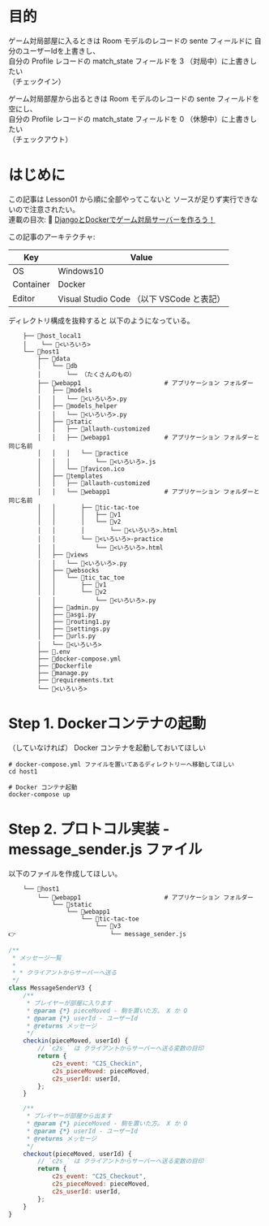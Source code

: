 # 目的

ゲーム対局部屋に入るときは Room モデルのレコードの sente フィールドに 自分のユーザーIdを上書きし、  
自分の Profile レコードの match_state フィールドを 3 （対局中）に上書きしたい  
（チェックイン）  

ゲーム対局部屋から出るときは Room モデルのレコードの sente フィールドを空にし、  
自分の Profile レコードの match_state フィールドを 0 （休憩中）に上書きしたい  
（チェックアウト）  

# はじめに

この記事は Lesson01 から順に全部やってこないと ソースが足りず実行できないので注意されたい。  
連載の目次: 📖 [DjangoとDockerでゲーム対局サーバーを作ろう！](https://qiita.com/muzudho1/items/eb0df0ea604e1fd9cdae)  

この記事のアーキテクチャ:  

| Key       | Value                                     |
| --------- | ----------------------------------------- |
| OS        | Windows10                                 |
| Container | Docker                                    |
| Editor    | Visual Studio Code （以下 VSCode と表記） |

ディレクトリ構成を抜粋すると 以下のようになっている。  

```plaintext
    ├── 📂host_local1
    │    └── 📄<いろいろ>
    └── 📂host1
        ├── 📂data
        │   └── 📂db
        │       └── （たくさんのもの）
        ├── 📂webapp1                       # アプリケーション フォルダー
        │   ├── 📂models
        │   │   └── 📄<いろいろ>.py
        │   ├── 📂models_helper
        │   │   └── 📄<いろいろ>.py
        │   ├── 📂static
        │   │   ├── 📂allauth-customized
        │   │   ├── 📂webapp1               # アプリケーション フォルダーと同じ名前
        │   │   │   └── 📂practice
        │   │   │       └── 📄<いろいろ>.js
        │   │   └── 🚀favicon.ico
        │   ├── 📂templates
        │   │   ├── 📂allauth-customized
        │   │   └── 📂webapp1               # アプリケーション フォルダーと同じ名前
        │   │       ├── 📂tic-tac-toe
        │   │       │   ├── 📂v1
        │   │       │   └── 📂v2
        │   │       │       └── 📄<いろいろ>.html
        │   │       └── 📂<いろいろ>-practice
        │   │           └── 📄<いろいろ>.html
        │   ├── 📂views
        │   │   └── 📄<いろいろ>.py
        │   ├── 📂websocks
        │   │   └── 📂tic_tac_toe
        │   │       ├── 📂v1
        │   │       └── 📂v2
        │   │           └── 📄<いろいろ>.py
        │   ├── 📄admin.py
        │   ├── 📄asgi.py
        │   ├── 📄routing1.py
        │   ├── 📄settings.py
        │   ├── 📄urls.py
        │   └── 📄<いろいろ>
        ├── 📄.env
        ├── 🐳docker-compose.yml
        ├── 🐳Dockerfile
        ├── 📄manage.py
        ├── 📄requirements.txt
        └── 📄<いろいろ>
```

# Step 1. Dockerコンテナの起動

（していなければ） Docker コンテナを起動しておいてほしい  

```shell
# docker-compose.yml ファイルを置いてあるディレクトリーへ移動してほしい
cd host1

# Docker コンテナ起動
docker-compose up
```

# Step 2. プロトコル実装 - message_sender.js ファイル

以下のファイルを作成してほしい。  

```plaintext
    └── 📂host1
        └── 📂webapp1                       # アプリケーション フォルダー
            └── 📂static
                └── 📂webapp1
                    └── 📂tic-tac-toe
                        └── 📂v3
👉                          └── message_sender.js
```

```js
/**
 * メッセージ一覧
 *
 * * クライアントからサーバーへ送る
 */
class MessageSenderV3 {
    /**
     * プレイヤーが部屋に入ります
     * @param {*} pieceMoved - 駒を置いた方。 X か O
     * @param {*} userId - ユーザーId
     * @returns メッセージ
     */
    checkin(pieceMoved, userId) {
        // `c2s_` は クライアントからサーバーへ送る変数の目印
        return {
            c2s_event: "C2S_Checkin",
            c2s_pieceMoved: pieceMoved,
            c2s_userId: userId,
        };
    }

    /**
     * プレイヤーが部屋から出ます
     * @param {*} pieceMoved - 駒を置いた方。 X か O
     * @param {*} userId - ユーザーId
     * @returns メッセージ
     */
    checkout(pieceMoved, userId) {
        // `c2s_` は クライアントからサーバーへ送る変数の目印
        return {
            c2s_event: "C2S_Checkout",
            c2s_pieceMoved: pieceMoved,
            c2s_userId: userId,
        };
    }
}
```
